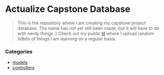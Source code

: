 # Actualize Capstone Database
> This is the repository where I am creating my capstone project database. The name has not yet still been made, but it will have to do with nerdy things :) Check out my public [til](#pedrotchang/til) where I upload random tidbits of things I am learning on a regular basis.

### Categories

* [models](#app/models)
* [controllers](#app/controllers)
